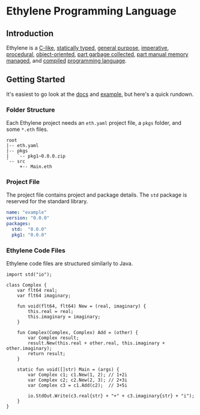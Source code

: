 # Ethylene Programming Language
## Introduction
Ethylene is a 
[C-like](https://en.wikipedia.org/wiki/Category:C_programming_language_family), 
[statically typed](https://en.wikipedia.org/wiki/Static_type_system),
[general purpose](https://en.wikipedia.org/wiki/General-purpose_language), 
[imperative](https://en.wikipedia.org/wiki/Imperative_programming), 
[procedural]([procedural](https://en.wikipedia.org/wiki/Procedural_programming)), 
[object-oriented](https://en.wikipedia.org/wiki/Object-oriented_programming), 
[part garbage collected](https://en.wikipedia.org/wiki/Garbage_collection_(computer_science)), 
[part manual memory managed](https://en.wikipedia.org/wiki/Manual_memory_management),
and [compiled](https://en.wikipedia.org/wiki/Compiler)
 [programming language](https://en.wikipedia.org/wiki/Programming_language).

## Getting Started
It's easiest to go look at the [docs](/docs/) and [example](/example/), but here's a quick rundown.

### Folder Structure
Each Ethylene project needs an `eth.yaml` project file, a `pkgs` folder, and some `*.eth` files.
```
root
|-- eth.yaml
|-- pkgs
|   `-- pkg1~0.0.0.zip
`-- src
     +-- Main.eth
```

### Project File
The project file contains project and package details.
The `std` package is reserved for the standard library.
```yaml
name: "example"
version: "0.0.0"
packages:
  std:  "0.0.0"
  pkg1: "0.0.0"
```

### Ethylene Code Files
Ethylene code files are structured similarly to Java.
```
import std("io");

class Complex {
    var flt64 real;
    var flt64 imaginary;

    fun void(flt64, flt64) New = (real, imaginary) {
        this.real = real;
        this.imaginary = imaginary;
    }

    fun Complex(Complex, Complex) Add = (other) {
        var Complex result;
        result.New(this.real + other.real, this.imaginary + other.imaginary);
        return result;
    }

    static fun void([]str) Main = (args) {
        var Complex c1; c1.New(1, 2); // 1+2i
        var Complex c2; c2.New(2, 3); // 2+3i
        var Complex c3 = c1.Add(c2);  // 3+5i
        
        io.StdOut.Write(c3.real{str} + "+" + c3.imaginary{str} + "i");
    }
}